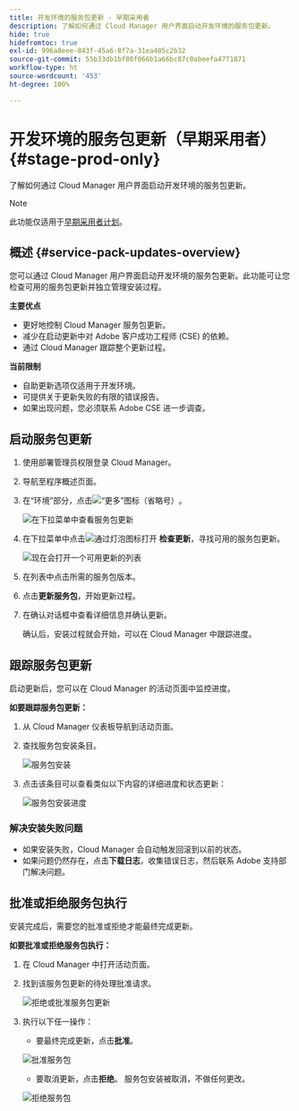 ```yaml
---
title: 开发环境的服务包更新 - 早期采用者
description: 了解如何通过 Cloud Manager 用户界面启动开发环境的服务包更新。
hide: true
hidefromtoc: true
exl-id: 996a8eee-843f-45a6-8f7a-31ea405c2b32
source-git-commit: 55b33db1bf80f066b1a66bc87c0abeefa4771871
workflow-type: ht
source-wordcount: '453'
ht-degree: 100%

---
```


# 开发环境的服务包更新（早期采用者） {#stage-prod-only}

了解如何通过 Cloud Manager 用户界面启动开发环境的服务包更新。

>[!NOTE]
>
>此功能仅适用于[早期采用者计划](/help/release-notes/current.md#early-adoption)。

## 概述 {#service-pack-updates-overview}

您可以通过 Cloud Manager 用户界面启动开发环境的服务包更新。此功能可让您检查可用的服务包更新并独立管理安装过程。

**主要优点** 

* 更好地控制 Cloud Manager 服务包更新。
* 减少在启动更新中对 Adobe 客户成功工程师 (CSE) 的依赖。
* 通过 Cloud Manager 跟踪整个更新过程。

**当前限制**

* 自助更新选项仅适用于开发环境。
* 可提供关于更新失败的有限的错误报告。
* 如果出现问题，您必须联系 Adobe CSE 进一步调查。

## 启动服务包更新

1. 使用部署管理员权限登录 Cloud Manager。
1. 导航至程序概述页面。
1. 在“环境”部分，点击![“更多”图标（省略号）](https://spectrum.adobe.com/static/icons/workflow_18/Smock_More_18_N.svg)。

   ![在下拉菜单中查看服务包更新](/help/using/assets/service-pack-check-for-updates.png)

1. 在下拉菜单中点击![通过灯泡图标打开](https://spectrum.adobe.com/static/icons/workflow_18/Smock_OpenInLight_18_N.svg) **检查更新**，寻找可用的服务包更新。

   ![现在会打开一个可用更新的列表](/help/using/assets/service-pack-versions.png)

1. 在列表中点击所需的服务包版本。
1. 点击&#x200B;**更新服务包**，开始更新过程。
1. 在确认对话框中查看详细信息并确认更新。

   确认后，安装过程就会开始，可以在 Cloud Manager 中跟踪进度。

## 跟踪服务包更新

启动更新后，您可以在 Cloud Manager 的活动页面中监控进度。

**如要跟踪服务包更新：**

1. 从 Cloud Manager 仪表板导航到活动页面。
1. 查找服务包安装条目。

   ![服务包安装](/help/using/assets/service-pack-installation.png)

1. 点击该条目可以查看类似以下内容的详细进度和状态更新：

   ![服务包安装进度](/help/using/assets/service-pack-progression.png)

### 解决安装失败问题

* 如果安装失败，Cloud Manager 会自动触发回滚到以前的状态。
* 如果问题仍然存在，点击&#x200B;**下载日志**，收集错误日志，然后联系 Adobe 支持部门解决问题。

## 批准或拒绝服务包执行

安装完成后，需要您的批准或拒绝才能最终完成更新。

**如要批准或拒绝服务包执行：**

1. 在 Cloud Manager 中打开活动页面。
1. 找到该服务包更新的待处理批准请求。

   ![拒绝或批准服务包更新](/help/using/assets/service-pack-reject-approve.png)

1. 执行以下任一操作：

   * 要最终完成更新，点击&#x200B;**批准**。

   ![批准服务包](/help/using/assets/service-pack-approve.png)

   * 要取消更新，点击&#x200B;**拒绝**。
服务包安装被取消，不做任何更改。

   ![拒绝服务包](/help/using/assets/service-pack-reject.png)
